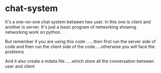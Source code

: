 # chat-system
It's a one-on-one chat system between two user.
In this one is client and another is server.
It's just a basic program of networking showing networking work on python.

But remember if you are using this code ......then first run the server side of code and then run the client side of the code.....otherwise you will face the problems

And it also create a mdata file .....which store all the conversation between user and client

